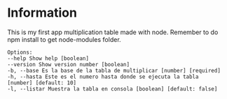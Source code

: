 # Information

This is my first app multiplication table made with node. Remember to do npm install to get node-modules folder.

```
Options:
--help Show help [boolean]
--version Show version number [boolean]
-b, --base Es la base de la tabla de multiplicar [number] [required]
-h, --hasta Este es el numero hasta donde se ejecuta la tabla
[number] [default: 10]
-l, --listar Muestra la tabla en consola [boolean] [default: false]
```
